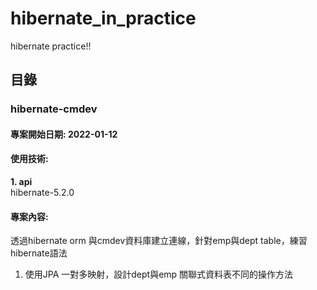 # hibernate_in_practice
hibernate practice!!

## 目錄
### hibernate-cmdev
#### 專案開始日期: 2022-01-12
#### 使用技術: 
**1. api**  
hibernate-5.2.0  

#### 專案內容:
透過hibernate orm 與cmdev資料庫建立連線，針對emp與dept table，練習hibernate語法  
1. 使用JPA 一對多映射，設計dept與emp 關聯式資料表不同的操作方法



